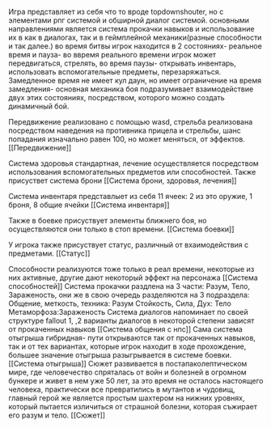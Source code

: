 Игра представляет из себя что то вроде topdownshouter, но с элементами рпг системой и обширной диалог системой. основными направлениями является система прокачки навыков и использование их в как в диалогах, так и в геймплейной механики(разные способности и так далее.) во время битвы игрок находится в 2 состояниях- реальное время и пауза- во ввремя реального времени игрок может передвигаться, стрелять, во время паузы- открывать инвентарь, использовать вспомогательные предметы, перезаряжаться. Замедленное время не имеет кул даун, но имеет ограничение на время замедления- основная механика боя подразумивает взаимодействие двух этих состояниях, посредством, которого можно создать динамичный бой. 

Передвижение реализовано с помощью wasd, стрельба реализована посредством наведения на противника прицела и стрельбы, шанс попадания изначально равен 100, но может меняться, от эффектов. 
[[Передвижение]]

Система здоровья стандартная, лечение осуществляется посредством использования вспомогательных предметов или способностей. Также присуствет система брони
[[Система брони, здоровья, лечения]]

Система инвентаря представлыет из себя 11 ячеек: 2 из это оружие, 1 броня, 8 общие ячейки
[[Система инвентаря]]

Также в боевке присуствует элементы ближнего боя, но осуществляются они только в стоп времени. 
[[Система боевки]]

У игрока также присуствует статус, различный от вхаимодействия с предметами.
[[Статус]]

Способности реализуются тоже только в реал времени, некоторые из них активные, другие дают некоторый эффект на персонажа 
[[Система способностей]]
Система прокачки раздлена на 3 части: Разум, Тело, Зараженость, они же в свою очередь разделяются на 3 подраздела: Общение, меткость, техника: Разум
							Стойкость, Сила, Дух: Тело
							 Метаморфоза:Зараженость
Система диалогов напоминает по своей структуре fallout 1, ,2 варианты диалогов в некоторой степени зависят от прокаченных навыков
[[Система общения с нпс]]
Сама система отыгрыша гибридная- пути открываются так от прокаченных навыков, так и от тех вариантах, которые игрок находит в ходе прохождение, большее значение отыгрыша разыгрывается в системе боевки. 
[[Система отыгрыша]]
Сюжет развивается в постапаколептическом мире, где человечество спряталась от войн и болезней в огромном бункере и живет в нем уже 50 лет, за это время не осталось настоящего человека, практически все превратились в мутантов и чудовищ, главный герой же является простым шахтером на нижних уровнях, который пытается изличиться от страшной болезни, которая съжирает его разум и тело.
[[Сюжет]]